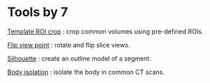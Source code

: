 # Tools by 7

[Template ROI crop](https://github.com/chir-set/Tools7/tree/master/TemplateROICrop/) : crop common volumes using pre-defined ROIs.

[Flip view point](https://github.com/chir-set/Tools7/tree/master/FlipViewPoint/) : rotate and flip slice views.

[Silhouette](https://github.com/chir-set/Tools7/tree/master/Silhouette/) : create an outline model of a segment.

[Body isolation](https://github.com/chir-set/Tools7/tree/master/BodyIsolation/) : isolate the body in common CT scans.




